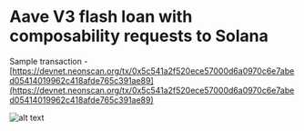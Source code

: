 # Aave V3 flash loan with composability requests to Solana

Sample transaction - [https://devnet.neonscan.org/tx/0x5c541a2f520ece57000d6a0970c6e7abed05414019962c418afde765c391ae89](https://devnet.neonscan.org/tx/0x5c541a2f520ece57000d6a0970c6e7abed05414019962c418afde765c391ae89)

![alt text](https://github.com/neonlabsorg/neon-pocs/blob/master/contracts/AaveFlashLoan/Aave%20V3%20flash%20loans%20with%20composability%20swaps%20to%20Orca.jpg)
